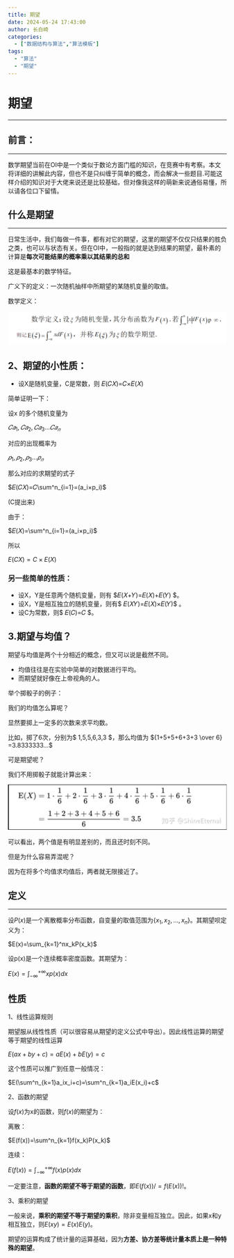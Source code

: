 ```yaml
---
title: 期望
date: 2024-05-24 17:43:00
author: 长白崎
categories:
  - ["数据结构与算法","算法模板"]
tags:
  - "算法"
  - "期望"
---
```


# 期望

---

## 前言：

---

数学期望当前在OI中是一个类似于数论方面门槛的知识，在竞赛中有考察。本文将详细的讲解此内容，但也不是只纠缠于简单的概念，而会解决一些题目.可能这样介绍的知识对于大佬来说还是比较基础，但对像我这样的萌新来说通俗易懂，所以请各位口下留情。



## 什么是期望

---

日常生活中，我们每做一件事，都有对它的期望，这里的期望不仅仅只结果的胜负之类，也可以与状态有关。但在OI中，一般指的就是达到结果的期望，最朴素的计算是**每次可能结果的概率乘以其结果的总和**

这是最基本的数学特征。

广义下的定义：一次随机抽样中所期望的某随机变量的取值。

数学定义：

![img](./期望/images/v2-643803274a974b7e7b76f9eb9c5dfab6_r.jpg)

## 2、期望的小性质：

- 设X是随机变量，C是常数，则 𝐸(𝐶𝑋)=𝐶×𝐸(𝑋)

简单证明一下：

设x 的多个随机变量为

$𝐶𝑎_1,𝐶𝑎_2,𝐶𝑎_3...𝐶𝑎_𝑛$

对应的出现概率为

$𝑝_1,𝑝_2,𝑝_3...𝑝_𝑛$

那么对应的求期望的式子

$𝐸(𝐶𝑋)=𝐶\sum^n_{i=1}=(a_i×p_i)$

(C提出来)

由于：

$𝐸(𝑋)=\sum^n_{i=1}=(a_i×p_i)$

所以

$E(CX)=C\times E(X)$

### 另一些简单的性质：

- 设X，Y是任意两个随机变量，则有 $𝐸(𝑋+𝑌)=𝐸(𝑋)+𝐸(𝑌) $。
- 设X，Y是相互独立的随机变量，则有$ 𝐸(𝑋𝑌)=𝐸(𝑋)×𝐸(𝑌)$ 。
- 设C为常数，则$ 𝐸(𝐶)=𝐶 $。

## 3.期望与均值？

期望与均值是两个十分相近的概念，但又可以说是截然不同。

- 均值往往是在实验中简单的对数据进行平均。
- 而期望就好像在上帝视角的人。

举个掷骰子的例子：

我们的均值怎么算呢？

显然要掷上一定多的次数来求平均数。

比如，掷了6次，分别为$ 1,5,5,6,3,3 $，那么均值为 ${1+5+5+6+3+3 \over 6} =3.8333333...$

可是期望呢？

我们不用掷骰子就能计算出来：

![img](./期望/images/v2-d00d39e03a1457c01f60a01a2fcb3a0d_1440w.webp)

可以看出，两个值是有明显差别的，而且还时刻不同。

但是为什么容易弄混呢？

因为在将多个均值求均值后，两者就无限接近了。

## 定义

---

设$P(x)$是一个离散概率分布函数，自变量的取值范围为$\{x_1,x_2,...,x_n\}$。其期望呗定义为：

$E(x)=\sum_{k=1}^nx_kP(x_k)$

设p(x)是一个连续概率密度函数。其期望为：

$E(x)=\int^{+\infty}_{-\infty}xp(x)dx$

## 性质

1、线性运算规则

期望服从线性性质（可以很容易从期望的定义公式中导出）。因此线性运算的期望等于期望的线性运算

$E(ax+by+c)=aE(x)+bE(y)=c$

这个性质可以推广到任意一般情况：

$E(\sum^n_{k=1}a_ix_i+c)=\sum^n_{k=1}a_iE(x_i)+c$

2、函数的期望

设$f(x)$为x的函数，则$f( x )$的期望为：

离散：

$E(f(x))=\sum^n_{k=1}f(x_k)P(x_k)$

连续：

$E(f(x))=\int^{+\infty}_{-\infty}f(x)p(x)dx$



一定要注意，**函数的期望不等于期望的函数**，即$E(f(x))/=f(E(x))!$。

3、乘积的期望

一般来说，**乘积的期望不等于期望的乘积**，除非变量相互独立。因此，如果x和y相互独立，则$E(xy)=E(x)E(y)$。

期望的运算构成了统计量的运算基础，因为**方差、协方差等统计量本质上是一种特殊的期望**。

